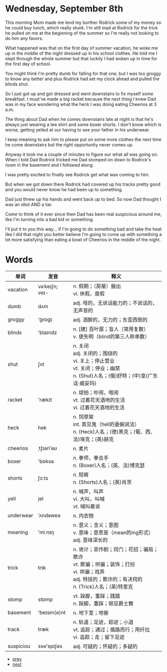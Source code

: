 # Wednesday, September 8th

This morning Mom made me lend my borther Rodrick some of my money so he could buy lunch, which really stunk. I'm still mad at Rodrick for the trick he pulled on me at the beginning of the summer so I'm really not looking to do him any favors.

What happened was that on the first day of summer vacation, he woke me up in the middle of the night dressed up in his school clothes. He told me I slept through the whole summer but that luckily I had woken up in time for the first day of school.

You might think I'm pretty dumb for falling for that one, but I was too groggy to know any better and plus Rodrick had set my clock ahead and pulled the blinds shut.

So I just got up and got dressed and went downstairs to fix myself some breakfast. I must've made a big racket because the next thing I knew Dad was in my face wondering what the heck I was doing eating Cheerios at 3 a.m.

The thing about Dad when he comes downstairs late at night is that he's always just wearing a tee shirt and some boxer shorts. I don't know which is worse, getting yelled at our having to see your father in his underwear.

I keep meaning to ask him to please put on some more clothes the next time he come downstairs but the right opportunity never comes up.

Anyway it took me a couple of minutes to figure our what all was going on. When I told Dad Rodrick tricked me Dad stomped on down to Rodrick's room in the basement and I followed along.

I was pretty excited to finally see Rodrick get what was coming to him.

But when we got down there Rodrick had covered up his tracks pretty good and you would never know he had been up to something.

Dad just threw up his hands and went back up to bed. So now Dad thought I was an idiot AND a liar.

Come to think of it ever since then Dad has been real suspicious around me, like I'm turning into a bad kid or something.

I'll put it to you this way... if I'm going to do something bad and take the heat like I did that night you better believe I'm going to come up with something a lot more satisfying than
eating a bowl of Cheerios in the middle of the night.

# Words

单词|发音|释义
---|---|---
vacation|vəˈkeɪʃn; veɪ-|n. 假期；（房屋）搬出<br>vi. 休假，度假
dumb|dʌm|adj. 哑的，无说话能力的；不说话的，无声音的
groggy|'grɒgɪ|adj. 酒醉的，无力的；东歪西倒的
blinds|'blaɪndz|n. [建] 百叶窗；盲人（常用复数）<br>v. 使失明（blind的第三人称单数）
shut|ʃʌt|n. 关闭<br>adj. 关闭的；围绕的<br>vi. 关上；停止营业<br>vt. 关闭；停业；幽禁<br>n. (Shut)人名；(俄)舒特；(中)室(广东话·威妥玛)
racket|'rækɪt|n. 球拍；吵闹，喧闹<br>vt. 过着花天酒地的生活<br>vi. 过着花天酒地的生活<br>
heck|hek|n. 饲草架<br>int. 真见鬼（hell的委婉说法）<br>n. (Heck)人名；(德)黑克；(葡、西、法)埃克；(英)赫克<br>
cheerios|ˌtʃɪəriˈəʊ|n. 麦片
boxer|'bɒksə|n. 拳师，拳击手<br>n. (Boxer)人名；(英、法)博克瑟
shorts|ʃɔːts|n. 短裤<br>n. (Shorts)人名；(英)肖茨
yell|jel|n. 喊声，叫声<br>vi. 大叫，叫喊<br>vt. 喊叫着说
underwear|'ʌndəweə|n. 内衣物
meaning|'miːnɪŋ|n. 意义；含义；意图<br>v. 意味；意思是（mean的ing形式）<br>adj. 意味深长的
trick|trɪk|n. 诡计；恶作剧；窍门；花招；骗局；欺诈<br>vt. 欺骗；哄骗；装饰；打扮<br>vi. 哄骗；戏弄<br>adj. 特技的；欺诈的；有决窍的<br>n. (Trick)人名；(英)特里克
stomp|stɒmp|vt. 跺脚，重踩；践踏<br>n. 跺脚，重踩；顿足爵士舞
basement|'beɪsm(ə)nt|n. 地下室；地窖
track|træk|n. 轨道；足迹，踪迹；小道<br>vt. 追踪；通过；循路而行；用纤拉<br>vi. 追踪；走；留下足迹
suspiciou|ssə'spɪʃəs|adj. 可疑的；怀疑的；多疑的

- [prev](1.md)
- [next](3.md)